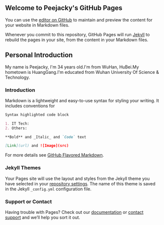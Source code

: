 ## Welcome to Peejacky's GitHub Pages

You can use the [editor on GitHub](https://github.com/peejacky/peejacky.github.io/edit/main/index.md) to maintain and preview the content for your website in Markdown files.

Whenever you commit to this repository, GitHub Pages will run [Jekyll](https://jekyllrb.com/) to rebuild the pages in your site, from the content in your Markdown files.

## Personal Introduction
My name is Peejacky, I'm 34 years old.I'm from WuHan, HuBei.My hometown is HuangGang.I'm educated from Wuhan University Of Science & Technology.

### Introduction

Markdown is a lightweight and easy-to-use syntax for styling your writing. It includes conventions for

```markdown
Syntax highlighted code block

1. IT Tech:
2. Others:

**Bold** and _Italic_ and `Code` text

[Link](url) and ![Image](src)
```

For more details see [GitHub Flavored Markdown](https://guides.github.com/features/mastering-markdown/).

### Jekyll Themes

Your Pages site will use the layout and styles from the Jekyll theme you have selected in your [repository settings](https://github.com/peejacky/peejacky.github.io/settings/pages). The name of this theme is saved in the Jekyll `_config.yml` configuration file.

### Support or Contact

Having trouble with Pages? Check out our [documentation](https://docs.github.com/categories/github-pages-basics/) or [contact support](https://support.github.com/contact) and we’ll help you sort it out.
